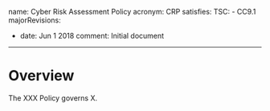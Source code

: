 name: Cyber Risk Assessment Policy
acronym: CRP
satisfies:
  TSC:
    - CC9.1
majorRevisions:
  - date: Jun 1 2018
    comment: Initial document
---

# Overview

The XXX Policy governs X.
